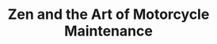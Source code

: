 ---
title: "Zen and the Art of Motorcycle Maintenance"
bookCover: "/assets/book-covers/zen-and-the-art.jpg"
slug: "zen-and-the-art"
bookAuthor: "Robert M. Pirsig"
rating: 10
done: false
tags: []
summary: false
detailedNotes: false
amazonLink: ""
amazonAffiliateLink: ""
---
